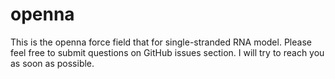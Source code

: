 # openna
This is the openna force field that for single-stranded RNA model. 
Please feel free to submit questions on GitHub issues section. I will try to reach you as soon as possible.
